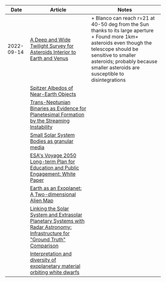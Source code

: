 | Date | Article | Notes | 
| ---- | ---- | ---- |
| 2022-09-14 | [A Deep and Wide Twilight Survey for Asteroids Interior to Earth and Venus](https://arxiv.org/abs/2209.06245) | + Blanco can reach r=21 at 40-50 deg from the Sun thanks to its large aperture <br> + Found more 1km+ asteroids even though the telescope should be sensitive to smaller asteroids; probably because smaller asteroids are susceptible to disintegrations |
| | [Spitzer Albedos of Near-Earth Objects](https://arxiv.org/abs/1906.07284) |
| | [Trans-Neptunian Binaries as Evidence for Planetesimal Formation by the Streaming Instability](https://arxiv.org/abs/1906.11344) |
| | [Small Solar System Bodies as granular media](https://arxiv.org/abs/1907.02615) |
| | [ESA's Voyage 2050 Long-term Plan for Education and Public Engagement: White Paper](https://arxiv.org/abs/1908.01546) |
| | [Earth as an Exoplanet: A Two-dimensional Alien Map](https://arxiv.org/abs/1908.04350) |
| | [Linking the Solar System and Extrasolar Planetary Systems with Radar Astronomy: Infrastructure for "Ground Truth" Comparison](https://arxiv.org/abs/1908.05171) |
| | [Interpretation and diversity of exoplanetary material orbiting white dwarfs](https://arxiv.org/abs/1908.08047) |
